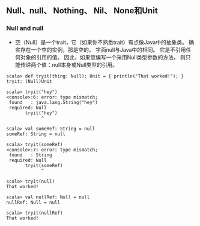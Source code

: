 ## Null、null、 Nothing、 Nil、 None和Unit

### Null and null
* 空（Null）是一个trait，它（如果你不熟悉trait）有点像Java中的抽象类。
确实存在一个空的实例，那是空的。
字面null与Java中的相同。
它是不引用任何对象的引用的值。
因此，如果您编写一个采用Null类型参数的方法，
则只能传递两个值：null本身或Null类型的引用。
```
scala> def tryit(thing: Null): Unit = { println("That worked!"); }
tryit: (Null)Unit

scala> tryit("hey")
<console>:6: error: type mismatch;
 found   : java.lang.String("hey")
 required: Null
       tryit("hey")
             ^

scala> val someRef: String = null
someRef: String = null

scala> tryit(someRef)
<console>:7: error: type mismatch;
 found   : String
 required: Null
       tryit(someRef)
             ^

scala> tryit(null)
That worked!

scala> val nullRef: Null = null
nullRef: Null = null

scala> tryit(nullRef)
That worked!

```